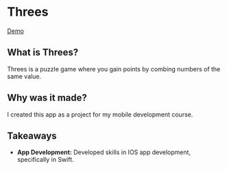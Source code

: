 # Threes
[Demo](https://drive.google.com/file/d/1uCdvUQanfqm0789aaBkLFNUsFSSoAsLT/view?usp=sharing)

## What is Threes?
Threes is a puzzle game where you gain points by combing numbers of the same value.

## Why was it made?
I created this app as a project for my mobile development course.

## Takeaways
- **App Development:** Developed skills in IOS app development, specifically in Swift. 
